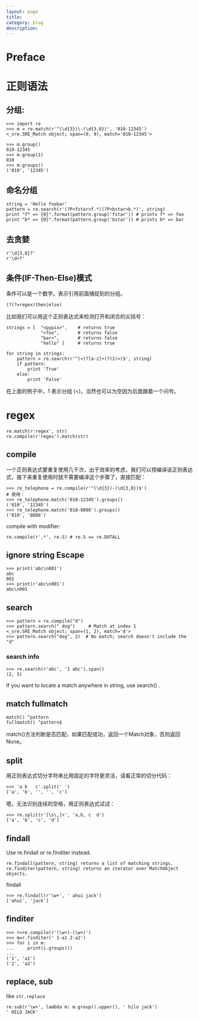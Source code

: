 ```yaml
---
layout: page
title:
category: blog
description:
---
```

# Preface

# 正则语法

## 分组:

	>>> import re
	>>> m = re.match(r'^(\d{3})\-(\d{3,8})', '010-12345')
	<_sre.SRE_Match object; span=(0, 9), match='010-12345'>

	>>> m.group()
	010-12345
	>>> m.group(1)
	010
	>>> m.groups()
	('010', '12345')

## 命名分组

	string = 'Hello foobar'
	pattern = re.search(r'(?P<fstar>f.*)(?P<bstar>b.*)', string)
	print "f* => {0}".format(pattern.group('fstar')) # prints f* => foo
	print "b* => {0}".format(pattern.group('bstar')) # prints b* => bar

## 去贪婪

	r'\d{3,8}?'
	r'\d+?'

## 条件(IF-Then-Else)模式
条件可以是一个数字。表示引用前面捕捉到的分组。

	(?(?=regex)then|else)

比如我们可以用这个正则表达式来检测打开和闭合的尖括号：

	strings = [  "<pypix>",    # returns true
				 "<foo",       # returns false
				 "bar>",       # returns false
				 "hello" ]     # returns true

	for string in strings:
		pattern = re.search(r'^(<)?[a-z]+(?(1)>)$', string)
		if pattern:
			print 'True'
		else:
			print 'False'

在上面的例子中，1 表示分组 (<)，当然也可以为空因为后面跟着一个问号。

# regex

	re.match(r'regex', str)
	re.compile(r'regex').match(str)

## compile
一个正则表达式要重复使用几千次，出于效率的考虑，我们可以预编译该正则表达式，接下来重复使用时就不需要编译这个步骤了，直接匹配：

	>>> re_telephone = re.compile(r'^(\d{3})-(\d{3,8})$')
	# 使用：
	>>> re_telephone.match('010-12345').groups()
	('010', '12345')
	>>> re_telephone.match('010-8086').groups()
	('010', '8086')

compile with modifier:

	re.compile(r'.*', re.S) # re.S == re.DOTALL

## ignore string Escape

	>>> print('abc\n001')
	abc
	001
	>>> print(r'abc\n001')
	abc\n001

## search

	>>> pattern = re.compile("d")
	>>> pattern.search(" dog")     # Match at index 1
	<_sre.SRE_Match object; span=(1, 2), match='d'>
	>>> pattern.search("dog", 2)  # No match; search doesn't include the "d"

### search info

	>>> re.search(r'abc', '1 abc').span()
	(2, 5)

If you want to locate a match anywhere in string, use search() .

## match fullmatch

	match() ^pattern
	fullmatch() ^pattern$

match()方法判断是否匹配，如果匹配成功，返回一个Match对象，否则返回None。


## split
用正则表达式切分字符串比用固定的字符更灵活，请看正常的切分代码：

	>>> 'a b   c'.split(' ')
	['a', 'b', '', '', 'c']

嗯，无法识别连续的空格，用正则表达式试试：

	>>> re.split(r'[\s\,]+', 'a,b, c  d')
	['a', 'b', 'c', 'd']

## findall
Use re.findall or re.finditer instead.

	re.findall(pattern, string) returns a list of matching strings.
	re.finditer(pattern, string) returns an iterator over MatchObject objects.

findall

	>>> re.findall(r'\w+', ' ahui jack')
	['ahui', 'jack']

## finditer

	>>> r=re.compile(r'(\w+)-(\w+)')
	>>> m=r.finditer(' 1-a1 2-a2')
	>>> for i in m:
	...     print(i.groups())
	...
	('1', 'a1')
	('2', 'a2')

## replace, sub
like `str.replace`

	re.sub(r'\w+', lambda m: m.group().upper(), ' hilo jack')
	' HILO JACK'

